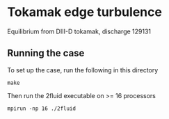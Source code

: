 Tokamak edge turbulence
=======================

Equilibrium from DIII-D tokamak, discharge 129131

Running the case
----------------

To set up the case, run the following in this directory

    make

Then run the 2fluid executable on >= 16 processors

    mpirun -np 16 ./2fluid
